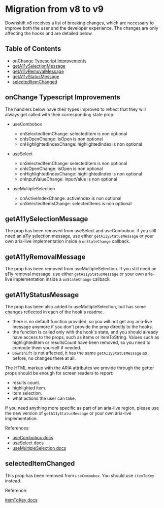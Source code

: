 # Migration from v8 to v9

Downshift v8 receives a list of breaking changes, which are necessary to improve
both the user and the developer experience. The changes are only affecting the
hooks and are detailed below.

## Table of Contents

<!-- START doctoc generated TOC please keep comment here to allow auto update -->
<!-- DON'T EDIT THIS SECTION, INSTEAD RE-RUN doctoc TO UPDATE -->

- [onChange Typescript Improvements](#onchange-typescript-improvements)
- [getA11ySelectionMessage](#geta11yselectionmessage)
- [getA11yRemovalMessage](#geta11yremovalmessage)
- [getA11yStatusMessage](#geta11ystatusmessage)
- [selectedItemChanged](#selecteditemchanged)

<!-- END doctoc generated TOC please keep comment here to allow auto update -->

## onChange Typescript Improvements

The handlers below have their types improved to reflect that they will always
get called with their corresponding state prop:

- useCombobox

  - onSelectedItemChange: selectedItem is non optional
  - onIsOpenChange: isOpen is non optional
  - onHighlightedIndexChange: highlightedIndex is non optional

- useSelect

  - onSelectedItemChange: selectedItem is non optional
  - onIsOpenChange: isOpen is non optional
  - onHighlightedIndexChange: highlightedIndex is non optional
  - onInputValueChange: inputValue is non optional

- useMultipleSelection
  - onActiveIndexChange: activeIndex is non optional
  - onSelectedItemsChange: selectedItems is non optional

<!-- END doctoc generated TOC please keep comment here to allow auto update -->

## getA11ySelectionMessage

The prop has been removed from useSelect and useCombobox. If you still need an
a11y selection message, use either `getA11yStatusMessage` or your own aria-live
implementation inside a `onStateChange` callback.

## getA11yRemovalMessage

The prop has been removed from useMultipleSelection. If you still need an a11y
removal message, use either `getA11yStatusMessage` or your own aria-live
implementation inside a `onStateChange` callback.

## getA11yStatusMessage

The prop has been also added to useMultipleSelection, but has some changes
reflected in each of the hook's readme.

- there is no default function provided, so you will not get any aria-live
  message anymore if you don't provide the prop directly to the hooks.
- the function is called only with the hook's state, and you should already have
  access to the props, such as items or itemToString. Values such as
  highlightedItem or resultsCount have been removed, so you need to compute them
  yourself if needed.
- `Downshift` is not affected, it has the same `getA11yStatusMessage` as before,
  no changes there at all.

The HTML markup with the ARIA attributes we provide through the getter props
should be enough for screen readers to report:

- results count.
- highlighted item.
- item selection.
- what actions the user can take.

If you need anything more specific as part of an aria-live region, please use
the new version of `getA11yStatusMessage` or your own aria-live implementation.

References:

- [useCombobox docs](https://github.com/downshift-js/downshift/blob/master/src/hooks/useCombobox/README.md#geta11ystatusmessage)
- [useSelect docs](https://github.com/downshift-js/downshift/blob/master/src/hooks/useSelect/README.md#geta11ystatusmessage)
- [useMultipleSelection docs](https://github.com/downshift-js/downshift/blob/master/src/hooks/useMultipleSelection/README.md#geta11ystatusmessage)

## selectedItemChanged

This prop has been removed from `useCombobox`. You should use `itemToKey`
instead.

Reference:

[itemToKey docs](https://github.com/downshift-js/downshift/blob/master/src/hooks/useCombobox/README.md#itemtokey)

